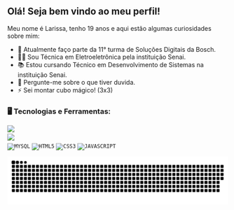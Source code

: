 <p align="center">
  <a href="https://github.com/Dorivis">
  
  </a>
</p>

<div dsplay="inline-block">



</div>


## Olá! Seja bem vindo ao meu perfil!

Meu nome é Larissa, tenho 19 anos e aqui estão algumas curiosidades sobre mim:

- 🔭 Atualmente faço parte da 11° turma de Soluções Digitais da Bosch.
- 👨‍🎓 Sou Técnica em Eletroeletrônica pela instituição Senai.
- 📚 Estou cursando Técnico em Desenvolvimento de Sistemas na instituição Senai.
- 💬 Pergunte-me sobre o que tiver duvida.
- ⚡ Sei montar cubo mágico! (3x3)


### 🖥️ Tecnologias e Ferramentas: 


<code><img  width="40px" src="https://cdn.jsdelivr.net/gh/devicons/devicon@latest/icons/python/python-original.svg"/> </code>
<code><img  width="40px" src="https://cdn.jsdelivr.net/gh/devicons/devicon@latest/icons/java/java-original.svg"/> </code>
<code><img  width="40px" src="https://cdn.jsdelivr.net/gh/devicons/devicon/icons/mysql/mysql-original.svg" title = "MYSQL"/></code>
<code><img  width="40px" src="https://cdn.jsdelivr.net/gh/devicons/devicon/icons/html5/html5-original-wordmark.svg" title = "HTML5"/></code>
<code><img  width="40px" src="https://cdn.jsdelivr.net/gh/devicons/devicon/icons/css3/css3-original-wordmark.svg" title = "CSS3"/></code>
<code><img  width="40px" src="https://cdn.jsdelivr.net/gh/devicons/devicon/icons/javascript/javascript-original.svg" title = "JAVASCRIPT"/></code>
          
          
          
![snake animation](https://github.com/larialvesg/larialvesg/blob/output/github-contribution-grid-snake.svg)


